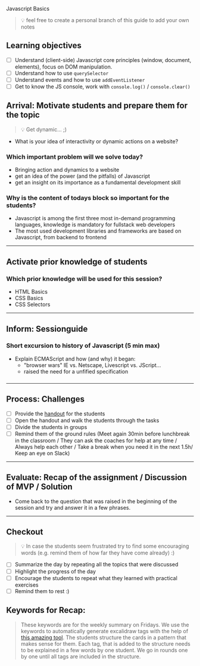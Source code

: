 Javascript Basics

> 💡 feel free to create a personal branch of this guide to add your own notes

## Learning objectives

- [ ] Understand (client-side) Javascript core principles (window, document, elements), focus on DOM
      manipulation.
- [ ] Understand how to use `querySelector`
- [ ] Understand events and how to use `addEventListener`
- [ ] Get to know the JS console, work with `console.log()` / `console.clear()`

## Arrival: Motivate students and prepare them for the topic

> 💡 Get dynamic... ;)

- What is your idea of interactivity or dynamic actions on a website?

### Which important problem will we solve today?

- Bringing action and dynamics to a website
- get an idea of the power (and the pitfalls) of Javascript
- get an insight on its importance as a fundamental development skill

### Why is the content of todays block so important for the students?

- Javascript is among the first three most in-demand programming languages, knowledge is mandatory
  for fullstack web developers
- The most used development libraries and frameworks are based on Javascript, from backend to
  frontend

---

## Activate prior knowledge of students

### Which prior knowledge will be used for this session?

- HTML Basics
- CSS Basics
- CSS Selectors

---

## Inform: Sessionguide

### Short excursion to history of Javascript (5 min max)

- Explain ECMAScript and how (and why) it began:
  - "browser wars" IE vs. Netscape, Livescript vs. JScript...
  - raised the need for a unfified specification

###

---

## Process: Challenges

- [ ] Provide the [handout](session-name.md) for the students
- [ ] Open the handout and walk the students through the tasks
- [ ] Divide the students in groups
- [ ] Remind them of the ground rules (Meet again 30min before lunchbreak in the classroom / They
      can ask the coaches for help at any time / Always help each other / Take a break when you need
      it in the next 1.5h/ Keep an eye on Slack)

---

## Evaluate: Recap of the assignment / Discussion of MVP / Solution

- Come back to the question that was raised in the beginning of the session and try and answer it in
  a few phrases.

---

## Checkout

> 💡 In case the students seem frustrated try to find some encouraging words (e.g. remind them of
> how far they have come already) :)

- [ ] Summarize the day by repeating all the topics that were discussed
- [ ] Highlight the progress of the day
- [ ] Encourage the students to repeat what they learned with practical exercises
- [ ] Remind them to rest :)

## Keywords for Recap:

> These keywords are for the weekly summary on Fridays. We use the keywords to automatically
> generate excalidraw tags with the help of
> [this amazing tool](https://github.com/F-Kirchhoff/tag-cloud-generator). The students structure
> the cards in a pattern that makes sense for them. Each tag, that is added to the structure needs
> to be explained in a few words by one student. We go in rounds one by one until all tags are
> included in the structure.

